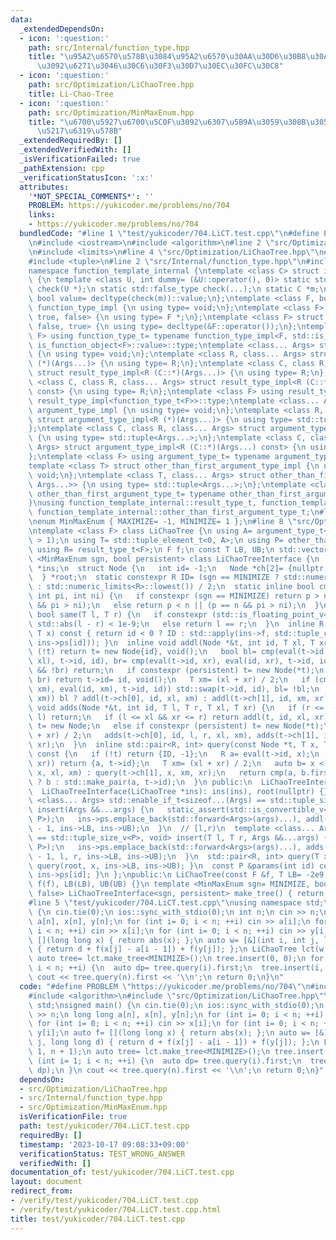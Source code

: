 ```yaml
---
data:
  _extendedDependsOn:
  - icon: ':question:'
    path: src/Internal/function_type.hpp
    title: "\u95A2\u6570\u578B\u3084\u95A2\u6570\u30AA\u30D6\u30B8\u30A7\u30AF\u30C8\
      \u3092\u6271\u3046\u30C6\u30F3\u30D7\u30EC\u30FC\u30C8"
  - icon: ':question:'
    path: src/Optimization/LiChaoTree.hpp
    title: Li-Chao-Tree
  - icon: ':question:'
    path: src/Optimization/MinMaxEnum.hpp
    title: "\u6700\u5927\u6700\u5C0F\u3092\u6307\u5B9A\u3059\u308B\u305F\u3081\u306E\
      \u5217\u6319\u578B"
  _extendedRequiredBy: []
  _extendedVerifiedWith: []
  _isVerificationFailed: true
  _pathExtension: cpp
  _verificationStatusIcon: ':x:'
  attributes:
    '*NOT_SPECIAL_COMMENTS*': ''
    PROBLEM: https://yukicoder.me/problems/no/704
    links:
    - https://yukicoder.me/problems/no/704
  bundledCode: "#line 1 \"test/yukicoder/704.LiCT.test.cpp\"\n#define PROBLEM \"https://yukicoder.me/problems/no/704\"\
    \n#include <iostream>\n#include <algorithm>\n#line 2 \"src/Optimization/LiChaoTree.hpp\"\
    \n#include <limits>\n#line 4 \"src/Optimization/LiChaoTree.hpp\"\n#include <vector>\n\
    #include <tuple>\n#line 2 \"src/Internal/function_type.hpp\"\n#include <type_traits>\n\
    namespace function_template_internal {\ntemplate <class C> struct is_function_object\
    \ {\n template <class U, int dummy= (&U::operator(), 0)> static std::true_type\
    \ check(U *);\n static std::false_type check(...);\n static C *m;\n static constexpr\
    \ bool value= decltype(check(m))::value;\n};\ntemplate <class F, bool, bool> struct\
    \ function_type_impl {\n using type= void;\n};\ntemplate <class F> struct function_type_impl<F,\
    \ true, false> {\n using type= F *;\n};\ntemplate <class F> struct function_type_impl<F,\
    \ false, true> {\n using type= decltype(&F::operator());\n};\ntemplate <class\
    \ F> using function_type_t= typename function_type_impl<F, std::is_function_v<F>,\
    \ is_function_object<F>::value>::type;\ntemplate <class... Args> struct result_type_impl\
    \ {\n using type= void;\n};\ntemplate <class R, class... Args> struct result_type_impl<R\
    \ (*)(Args...)> {\n using type= R;\n};\ntemplate <class C, class R, class... Args>\
    \ struct result_type_impl<R (C::*)(Args...)> {\n using type= R;\n};\ntemplate\
    \ <class C, class R, class... Args> struct result_type_impl<R (C::*)(Args...)\
    \ const> {\n using type= R;\n};\ntemplate <class F> using result_type_t= typename\
    \ result_type_impl<function_type_t<F>>::type;\ntemplate <class... Args> struct\
    \ argument_type_impl {\n using type= void;\n};\ntemplate <class R, class... Args>\
    \ struct argument_type_impl<R (*)(Args...)> {\n using type= std::tuple<Args...>;\n\
    };\ntemplate <class C, class R, class... Args> struct argument_type_impl<R (C::*)(Args...)>\
    \ {\n using type= std::tuple<Args...>;\n};\ntemplate <class C, class R, class...\
    \ Args> struct argument_type_impl<R (C::*)(Args...) const> {\n using type= std::tuple<Args...>;\n\
    };\ntemplate <class F> using argument_type_t= typename argument_type_impl<function_type_t<F>>::type;\n\
    template <class T> struct other_than_first_argument_type_impl {\n using type=\
    \ void;\n};\ntemplate <class T, class... Args> struct other_than_first_argument_type_impl<std::tuple<T,\
    \ Args...>> {\n using type= std::tuple<Args...>;\n};\ntemplate <class T> using\
    \ other_than_first_argument_type_t= typename other_than_first_argument_type_impl<T>::type;\n\
    }\nusing function_template_internal::result_type_t, function_template_internal::argument_type_t,\
    \ function_template_internal::other_than_first_argument_type_t;\n#line 2 \"src/Optimization/MinMaxEnum.hpp\"\
    \nenum MinMaxEnum { MAXIMIZE= -1, MINIMIZE= 1 };\n#line 8 \"src/Optimization/LiChaoTree.hpp\"\
    \ntemplate <class F> class LiChaoTree {\n using A= argument_type_t<F>;\n static_assert(std::tuple_size_v<A>\
    \ > 1);\n using T= std::tuple_element_t<0, A>;\n using P= other_than_first_argument_type_t<A>;\n\
    \ using R= result_type_t<F>;\n F f;\n const T LB, UB;\n std::vector<P> ps;\n template\
    \ <MinMaxEnum sgn, bool persistent> class LiChaoTreeInterface {\n  LiChaoTree\
    \ *ins;\n  struct Node {\n   int id= -1;\n   Node *ch[2]= {nullptr, nullptr};\n\
    \  } *root;\n  static constexpr R ID= (sgn == MINIMIZE ? std::numeric_limits<R>::max()\
    \ : std::numeric_limits<R>::lowest()) / 2;\n  static inline bool cmp(R p, R n,\
    \ int pi, int ni) {\n   if constexpr (sgn == MINIMIZE) return p > n || (p == n\
    \ && pi > ni);\n   else return p < n || (p == n && pi > ni);\n  }\n  static inline\
    \ bool same(T l, T r) {\n   if constexpr (std::is_floating_point_v<T>) return\
    \ std::abs(l - r) < 1e-9;\n   else return l == r;\n  }\n  inline R eval(int id,\
    \ T x) const { return id < 0 ? ID : std::apply(ins->f, std::tuple_cat(std::make_tuple(x),\
    \ ins->ps[id])); }\n  inline void addl(Node *&t, int id, T xl, T xr) {\n   if\
    \ (!t) return t= new Node{id}, void();\n   bool bl= cmp(eval(t->id, xl), eval(id,\
    \ xl), t->id, id), br= cmp(eval(t->id, xr), eval(id, xr), t->id, id);\n   if (!bl\
    \ && !br) return;\n   if constexpr (persistent) t= new Node(*t);\n   if (bl &&\
    \ br) return t->id= id, void();\n   T xm= (xl + xr) / 2;\n   if (cmp(eval(t->id,\
    \ xm), eval(id, xm), t->id, id)) std::swap(t->id, id), bl= !bl;\n   if (!same(xl,\
    \ xm)) bl ? addl(t->ch[0], id, xl, xm) : addl(t->ch[1], id, xm, xr);\n  }\n  inline\
    \ void adds(Node *&t, int id, T l, T r, T xl, T xr) {\n   if (r <= xl || xr <=\
    \ l) return;\n   if (l <= xl && xr <= r) return addl(t, id, xl, xr);\n   if (!t)\
    \ t= new Node;\n   else if constexpr (persistent) t= new Node(*t);\n   T xm= (xl\
    \ + xr) / 2;\n   adds(t->ch[0], id, l, r, xl, xm), adds(t->ch[1], id, l, r, xm,\
    \ xr);\n  }\n  inline std::pair<R, int> query(const Node *t, T x, T xl, T xr)\
    \ const {\n   if (!t) return {ID, -1};\n   R a= eval(t->id, x);\n   if (same(xl,\
    \ xr)) return {a, t->id};\n   T xm= (xl + xr) / 2;\n   auto b= x < xm ? query(t->ch[0],\
    \ x, xl, xm) : query(t->ch[1], x, xm, xr);\n   return cmp(a, b.first, t->id, b.second)\
    \ ? b : std::make_pair(a, t->id);\n  }\n public:\n  LiChaoTreeInterface()= default;\n\
    \  LiChaoTreeInterface(LiChaoTree *ins): ins(ins), root(nullptr) {}\n  template\
    \ <class... Args> std::enable_if_t<sizeof...(Args) == std::tuple_size_v<P>, void>\
    \ insert(Args &&...args) {\n   static_assert(std::is_convertible_v<std::tuple<Args...>,\
    \ P>);\n   ins->ps.emplace_back(std::forward<Args>(args)...), addl(root, ins->ps.size()\
    \ - 1, ins->LB, ins->UB);\n  }\n  // [l,r)\n  template <class... Args> std::enable_if_t<sizeof...(Args)\
    \ == std::tuple_size_v<P>, void> insert(T l, T r, Args &&...args) {\n   static_assert(std::is_convertible_v<std::tuple<Args...>,\
    \ P>);\n   ins->ps.emplace_back(std::forward<Args>(args)...), adds(root, ins->ps.size()\
    \ - 1, l, r, ins->LB, ins->UB);\n  }\n  std::pair<R, int> query(T x) const { return\
    \ query(root, x, ins->LB, ins->UB); }\n  const P &params(int id) const { return\
    \ ins->ps[id]; }\n };\npublic:\n LiChaoTree(const F &f, T LB= -2e9, T UB= 2e9):\
    \ f(f), LB(LB), UB(UB) {}\n template <MinMaxEnum sgn= MINIMIZE, bool persistent=\
    \ false> LiChaoTreeInterface<sgn, persistent> make_tree() { return this; }\n};\n\
    #line 5 \"test/yukicoder/704.LiCT.test.cpp\"\nusing namespace std;\nsigned main()\
    \ {\n cin.tie(0);\n ios::sync_with_stdio(0);\n int n;\n cin >> n;\n long long\
    \ a[n], x[n], y[n];\n for (int i= 0; i < n; ++i) cin >> a[i];\n for (int i= 0;\
    \ i < n; ++i) cin >> x[i];\n for (int i= 0; i < n; ++i) cin >> y[i];\n auto f=\
    \ [](long long x) { return abs(x); };\n auto w= [&](int i, int j, long long d)\
    \ { return d + f(x[j] - a[i - 1]) + f(y[j]); };\n LiChaoTree lct(w, 1, n + 1);\n\
    \ auto tree= lct.make_tree<MINIMIZE>();\n tree.insert(0, 0);\n for (int i= 1;\
    \ i < n; ++i) {\n  auto dp= tree.query(i).first;\n  tree.insert(i, dp);\n }\n\
    \ cout << tree.query(n).first << '\\n';\n return 0;\n}\n"
  code: "#define PROBLEM \"https://yukicoder.me/problems/no/704\"\n#include <iostream>\n\
    #include <algorithm>\n#include \"src/Optimization/LiChaoTree.hpp\"\nusing namespace\
    \ std;\nsigned main() {\n cin.tie(0);\n ios::sync_with_stdio(0);\n int n;\n cin\
    \ >> n;\n long long a[n], x[n], y[n];\n for (int i= 0; i < n; ++i) cin >> a[i];\n\
    \ for (int i= 0; i < n; ++i) cin >> x[i];\n for (int i= 0; i < n; ++i) cin >>\
    \ y[i];\n auto f= [](long long x) { return abs(x); };\n auto w= [&](int i, int\
    \ j, long long d) { return d + f(x[j] - a[i - 1]) + f(y[j]); };\n LiChaoTree lct(w,\
    \ 1, n + 1);\n auto tree= lct.make_tree<MINIMIZE>();\n tree.insert(0, 0);\n for\
    \ (int i= 1; i < n; ++i) {\n  auto dp= tree.query(i).first;\n  tree.insert(i,\
    \ dp);\n }\n cout << tree.query(n).first << '\\n';\n return 0;\n}"
  dependsOn:
  - src/Optimization/LiChaoTree.hpp
  - src/Internal/function_type.hpp
  - src/Optimization/MinMaxEnum.hpp
  isVerificationFile: true
  path: test/yukicoder/704.LiCT.test.cpp
  requiredBy: []
  timestamp: '2023-10-17 09:08:33+09:00'
  verificationStatus: TEST_WRONG_ANSWER
  verifiedWith: []
documentation_of: test/yukicoder/704.LiCT.test.cpp
layout: document
redirect_from:
- /verify/test/yukicoder/704.LiCT.test.cpp
- /verify/test/yukicoder/704.LiCT.test.cpp.html
title: test/yukicoder/704.LiCT.test.cpp
---
```

